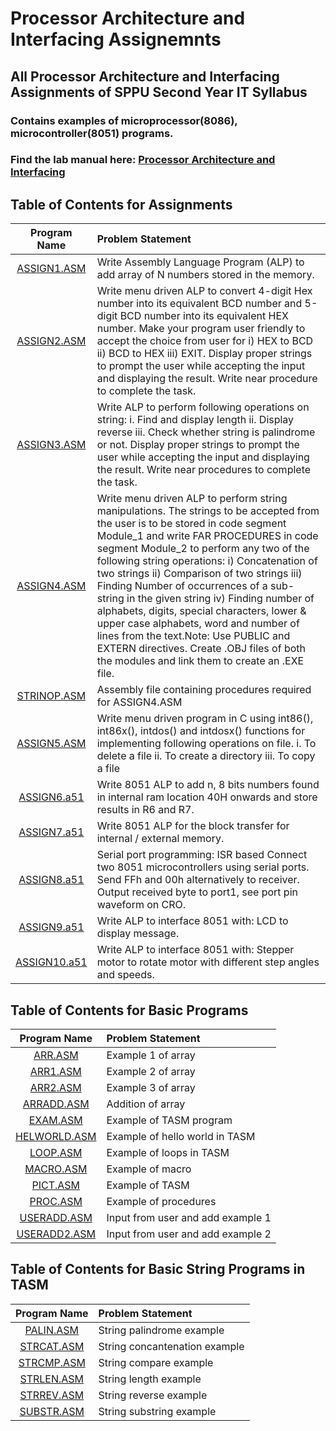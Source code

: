# Processor Architecture and Interfacing Assignemnts

## All Processor Architecture and Interfacing Assignments of SPPU Second Year IT Syllabus

### Contains examples of microprocessor(8086), microcontroller(8051) programs.

### Find the lab manual here: [Processor Architecture and Interfacing](PIL.pdf)

## Table of Contents for Assignments

| Program Name                     | Problem Statement                    |
| :-----------------------------:  | :--------------------------------    |
|[ASSIGN1.ASM](Assignments/ASSIGN1.ASM)|Write Assembly Language Program (ALP) to add array of N numbers stored in the memory.|
|[ASSIGN2.ASM](Assignments/ASSIGN2.ASM)|Write menu driven ALP to convert 4-digit Hex number into its equivalent BCD number and 5-digit BCD number into its equivalent HEX number. Make your program user friendly to accept the choice from user for i) HEX to BCD ii) BCD to HEX iii) EXIT. Display proper strings to prompt the user while accepting the input and displaying the result. Write near procedure to complete the task.|
|[ASSIGN3.ASM](Assignments/ASSIGN3.ASM)|Write ALP to perform following operations on string: i. Find and display length ii. Display reverse iii. Check whether string is palindrome or not. Display proper strings to prompt the user while accepting the input and displaying the result. Write near procedures to complete the task.|
|[ASSIGN4.ASM](Assignments/ASSIGN4.ASM)|Write menu driven ALP to perform string manipulations. The strings to be accepted from the user is to be stored in code segment Module_1 and write FAR PROCEDURES in code segment Module_2 to perform any two of the following string operations: i) Concatenation of two strings ii) Comparison of two strings iii) Finding Number of occurrences of a sub-string in the given string iv) Finding number of alphabets, digits, special characters, lower & upper case alphabets, word and number of lines from the text.Note: Use PUBLIC and EXTERN directives. Create .OBJ files of both the modules and link them to create an .EXE file.
|[STRINOP.ASM](Assignments/STRINOP.ASM)|Assembly file containing procedures required for ASSIGN4.ASM|
|[ASSIGN5.ASM](Assignments/ASSIGN5.C)|Write menu driven program in C using int86(), int86x(), intdos() and intdosx() functions for implementing following operations on file. i. To delete a file ii. To create a directory iii. To copy a file|
|[ASSIGN6.a51](Assignments/ASSIGN6.a51)|Write 8051 ALP to add n, 8 bits numbers found in internal ram location 40H onwards and store results in R6 and R7.|
|[ASSIGN7.a51](Assignments/ASSIGN7.a51)|Write 8051 ALP for the block transfer for internal / external memory.|
|[ASSIGN8.a51](Assignments/ASSIGN8.a51)|Serial port programming: ISR based Connect two 8051 microcontrollers using serial ports. Send FFh and 00h alternatively to receiver. Output received byte to port1, see port pin waveform on CRO.|
|[ASSIGN9.a51](Assignments/ASSIGN9.a51)|Write ALP to interface 8051 with: LCD to display message.|
|[ASSIGN10.a51](Assignments/ASSIGN10.a51)|Write ALP to interface 8051 with: Stepper motor to rotate motor with different step angles and speeds.|


## Table of Contents for Basic Programs

| Program Name                     | Problem Statement                    |
| :-----------------------------:  | :--------------------------------    |
|[ARR.ASM](Initial/ARR.ASM)|Example 1 of array|
|[ARR1.ASM](Initial/ARR1.ASM)|Example 2 of array|
|[ARR2.ASM](Initial/ARR2.ASM)|Example 3 of array|
|[ARRADD.ASM](Initial/ARRADD.ASM)|Addition of array|
|[EXAM.ASM](Initial/EXAM.ASM)|Example of TASM program|
|[HELWORLD.ASM](Initial/HELWORLD.ASM)|Example of hello world in TASM|
|[LOOP.ASM](Initial/LOOP.ASM)|Example of loops in TASM|
|[MACRO.ASM](Initial/MACRO.ASM)|Example of macro|
|[PICT.ASM](Initial/PICT.ASM)|Example of TASM|
|[PROC.ASM](Initial/PROC.ASM)|Example of procedures|
|[USERADD.ASM](Initial/USERADD.ASM)|Input from user and add example 1|
|[USERADD2.ASM](Initial/USERADD2.ASM)|Input from user and add example 2|


## Table of Contents for Basic String Programs in TASM


| Program Name                     | Problem Statement                    |
| :-----------------------------:  | :--------------------------------    |
|[PALIN.ASM](String/PALIN.ASM)|String palindrome example|
|[STRCAT.ASM](String/STRCAT.ASM)|String concantenation example|
|[STRCMP.ASM](String/STRCMP.ASM)|String compare example|
|[STRLEN.ASM](String/STRLEN.ASM)|String length example|
|[STRREV.ASM](String/STRREV.ASM)|String reverse example|
|[SUBSTR.ASM](String/SUBSTR.ASM)|String substring example|

